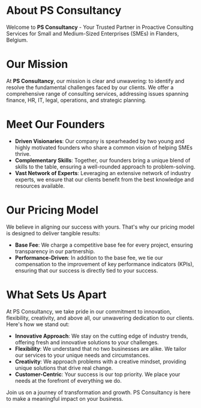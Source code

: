 # About PS Consultancy
Welcome to **PS Consultancy** - Your Trusted Partner in Proactive Consulting Services for Small and Medium-Sized Enterprises (SMEs) in Flanders, Belgium.

# Our Mission
At **PS Consultancy**, our mission is clear and unwavering: to identify and resolve the fundamental challenges faced by our clients. We offer a comprehensive range of consulting services, addressing issues spanning finance, HR, IT, legal, operations, and strategic planning.

# Meet Our Founders
- **Driven Visionaries**: Our company is spearheaded by two young and highly motivated founders who share a common vision of helping SMEs thrive.
- **Complementary Skills**: Together, our founders bring a unique blend of skills to the table, ensuring a well-rounded approach to problem-solving.
- **Vast Network of Experts**: Leveraging an extensive network of industry experts, we ensure that our clients benefit from the best knowledge and resources available.

# Our Pricing Model
We believe in aligning our success with yours. That's why our pricing model is designed to deliver tangible results:
- **Base Fee**: We charge a competitive base fee for every project, ensuring transparency in our partnership.
- **Performance-Driven**: In addition to the base fee, we tie our compensation to the improvement of key performance indicators (KPIs), ensuring that our success is directly tied to your success.

# What Sets Us Apart
At PS Consultancy, we take pride in our commitment to innovation, flexibility, creativity, and above all, our unwavering dedication to our clients. Here's how we stand out:
- **Innovative Approach**: We stay on the cutting edge of industry trends, offering fresh and innovative solutions to your challenges.
- **Flexibility**: We understand that no two businesses are alike. We tailor our services to your unique needs and circumstances.
- **Creativity**: We approach problems with a creative mindset, providing unique solutions that drive real change.
- **Customer-Centric**: Your success is our top priority. We place your needs at the forefront of everything we do.

Join us on a journey of transformation and growth. PS Consultancy is here to make a meaningful impact on your business.
